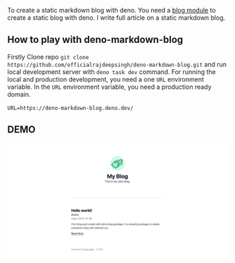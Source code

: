 To create a static markdown blog with deno. You need a [blog module](https://deno.land/x/blog) to create a static blog with deno. I write full article on a static markdown blog.


## How to play with deno-markdown-blog 
Firstly Clone repo `git clone https://github.com/officialrajdeepsingh/deno-markdown-blog.git` and run local development server with `deno task dev` command. For running the local and production development, you need a one `URL` environment variable. In the `URL` environment variable, you need a production ready domain. 

```
URL=https://deno-markdown-blog.deno.dev/
``` 

## DEMO 
![DEMO](./assets/deno-blog.png)
